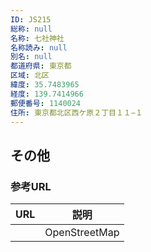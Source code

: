 ```yaml
---
ID: JS215
総称: null
名称: 七社神社
名称読み: null
別名: null
都道府県: 東京都
区域: 北区
緯度: 35.7483965
経度: 139.7414966
郵便番号: 1140024
住所: 東京都北区西ケ原２丁目１１−１
---
```


## その他

### 参考URL

| URL | 説明          |
| --- | ------------- |
|     | OpenStreetMap |
